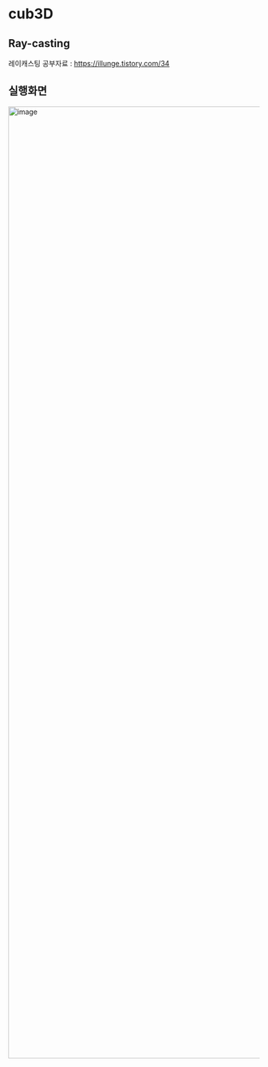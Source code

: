 # cub3D

## Ray-casting
레이캐스팅 공부자료 : https://illunge.tistory.com/34

## 실행화면
<img width="1910" alt="image" src="https://user-images.githubusercontent.com/5865406/174456262-d4ea5d68-27fc-4682-8008-bbff17d2f01c.png">
